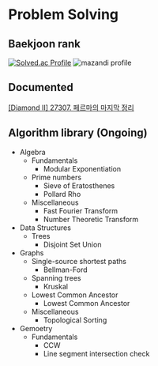 # Problem Solving
## Baekjoon rank
[![Solved.ac Profile](http://mazassumnida.wtf/api/v2/generate_badge?boj=furthermares)](https://solved.ac/furthermares)
![mazandi profile](http://mazandi.herokuapp.com/api?handle=furthermares&theme=warm)

## Documented
[[Diamond II] 27307. 페르마의 마지막 정리](백준/Diamond/27307. 페르마의 마지막 정리/explanation.md)

## Algorithm library (Ongoing)

- Algebra
  - Fundamentals
    - Modular Exponentiation
  - Prime numbers
    - Sieve of Eratosthenes
    - Pollard Rho
  - Miscellaneous
    - Fast Fourier Transform
    - Number Theoretic Transform
- Data Structures
  - Trees
    - Disjoint Set Union
- Graphs
  - Single-source shortest paths
    - Bellman-Ford
  - Spanning trees
    - Kruskal
  - Lowest Common Ancestor
    - Lowest Common Ancestor
  - Miscellaneous
    - Topological Sorting
- Gemoetry
  - Fundamentals
    - CCW
    - Line segment intersection check
